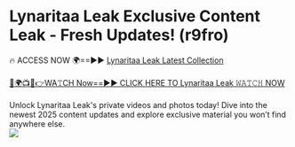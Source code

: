 # Lynaritaa Leak Exclusive Content Leak - Fresh Updates! (r9fro)

🔥 ACCESS NOW 🌍==►► <a href="https://tinyurl.com/kvy9nzfs" rel="nofollow">Lynaritaa Leak Latest Collection</a>
<br><br>
[🔴🌍📺📱👉WA𝚃CH Now==►► CLICK HERE TO Lynaritaa Leak 𝚆𝙰𝚃𝙲𝙷 NOW](https://tinyurl.com/kvy9nzfs)
<br><br>
Unlock Lynaritaa Leak's private videos and photos today! Dive into the newest 2025 content updates and explore exclusive material you won’t find anywhere else.
<br>
<a href="https://tinyurl.com/kvy9nzfs" rel="nofollow" data-target="animated-image.originalLink"><img src="https://camo.githubusercontent.com/8a4f000d20f83aca3bf7ec5f350d767afa0574a8a352519fd8cfa583a6f93a33/68747470733a2f2f692e696d6775722e636f6d2f644a486b345a712e676966" data-canonical-src="https://i.imgur.com/dJHk4Zq.gif" style="max-width: 100%; display: inline-block;" data-target="animated-image.originalImage"></a>
<br>
